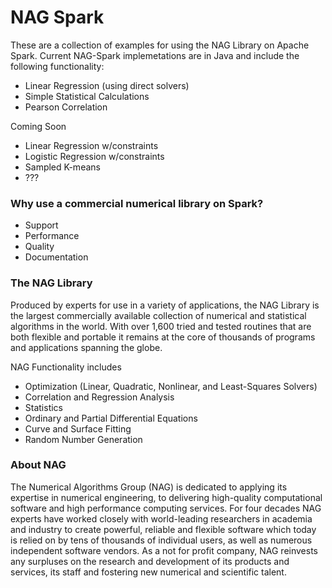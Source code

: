 # NAG Spark

These are a collection of examples for using the NAG Library on Apache Spark. Current NAG-Spark implemetations are in Java and include the following functionality:
 - Linear Regression (using direct solvers)
 - Simple Statistical Calculations
 - Pearson Correlation 

Coming Soon
- Linear Regression w/constraints
- Logistic Regression w/constraints
- Sampled K-means
- ???

### Why use a commercial numerical library on Spark?
- Support
- Performance
- Quality
- Documentation

### The NAG Library
Produced by experts for use in a variety of applications, the NAG Library is the largest commercially available collection of numerical and statistical algorithms in the world. With over 1,600 tried and tested routines that are both flexible and portable it remains at the core of thousands of programs and applications spanning the globe.

NAG Functionality includes
 - Optimization (Linear, Quadratic, Nonlinear, and Least-Squares Solvers)
 - Correlation and Regression Analysis
 - Statistics
 - Ordinary and Partial Differential Equations
 - Curve and Surface Fitting
 - Random Number Generation

### About NAG
The Numerical Algorithms Group (NAG) is dedicated to applying its expertise in numerical engineering, to delivering high-quality computational software and high performance computing services. For four decades NAG experts have worked closely with world-leading researchers in academia and industry to create powerful, reliable and flexible software which today is relied on by tens of thousands of individual users, as well as numerous independent software vendors. As a not for profit company, NAG reinvests any surpluses on the research and development of its products and services, its staff and fostering new numerical and scientific talent.


